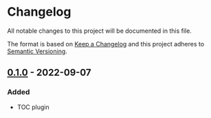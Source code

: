 <!-- deno-fmt-ignore-file -->

# Changelog

All notable changes to this project will be documented in this file.

The format is based on [Keep a Changelog](http://keepachangelog.com/) and this
project adheres to [Semantic Versioning](http://semver.org/).

## [0.1.0] - 2022-09-07
### Added
- TOC plugin

[0.1.0]: https://github.com/lumeland/markdown-plugins/releases/tag/v0.1.0
